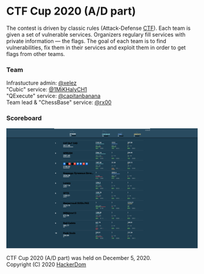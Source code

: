 # CTF Cup 2020 (A/D part)

The contest is driven by classic rules (Attack-Defense [CTF](https://en.wikipedia.org/wiki/Capture_the_flag#Computer_security)). Each team is given a set of vulnerable services. Organizers regulary fill services with private information — the flags. The goal of each team is to find vulnerabilities, fix them in their services and exploit them in order to get flags from other teams.  
  
### Team
Infrastucture admin: [@xelez](https://github.com/xelez)  
"Cubic" service: [@1MiKHalyCH1](https://github.com/1MiKHalyCH1)  
"QExecute" service: [@capitanbanana](https://github.com/capitanbanana)  
Team lead & "ChessBase" service: [@rx00](https://github.com/rx00)  
  
### Scoreboard
![img](final_scoreboard.png)  


CTF Cup 2020 (A/D part) was held on December 5, 2020.  
Copyright (C) 2020 [HackerDom](http://hackerdom.ru)
